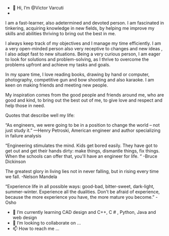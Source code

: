 - 👋 Hi, I’m @Victor Varcuti
- 
I am a fast-learner, also adetermined and devoted person. I am fascinated in tinkering, acquiring knowledge in new fields, by helping me improve my skills and abilities thriving to bring out the best in me.

I always keep track of my objectives and I manage my time efficiently. I am a very open-minded person also very receptive to changes and new ideas , I also adapt fast to new situations. Being a very curious person, I am eager to look for solutions and problem-solving, as I thrive to overcome the problems upfront and achieve my tasks and goals.

In my spare time, I love reading books, drawing by hand or computer, photography, competitive gun and bow shooting and also karaoke. I am keen on making friends and meeting new people.

My inspiration comes from the good people and friends around me, who are good and kind, to bring out the best out of me, to give love and respect and help those in need.

Quotes that describe well my life:

“As engineers, we were going to be in a position to change the world – not just study it.”
—Henry Petroski, American engineer and author specializing in failure analysis

“Engineering stimulates the mind. Kids get bored easily. They have got to get out and get their hands dirty: make things, dismantle things, fix things. When the schools can offer that, you'll have an engineer for life. “ -Bruce Dickinson

The greatest glory in living lies not in never falling, but in rising every time we fall. -Nelson Mandela

“Experience life in all possible ways: good-bad, bitter-sweet, dark-light, summer-winter. Experience all the dualities. Don't be afraid of experience, because the more experience you have, the more mature you become.” -Osho
- 🌱 I’m currently learning CAD design and C++, C # , Python, Java and web design
- 💞️ I’m looking to collaborate on ...
- 📫 How to reach me ...

<!---
Vikthor-ASH/Vikthor-ASH is a ✨ special ✨ repository because its `README.md` (this file) appears on your GitHub profile.
You can click the Preview link to take a look at your changes.
--->
